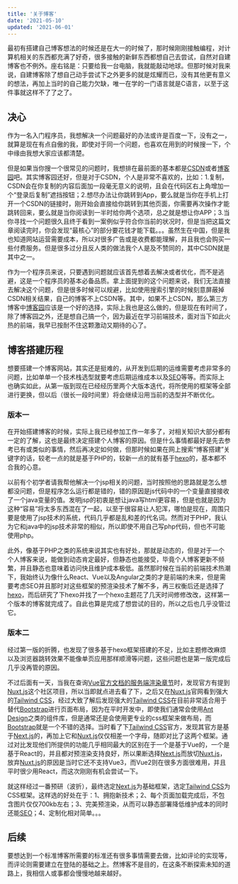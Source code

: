 ```yaml
---
title: '关于博客'
date: '2021-05-10'
updated: '2021-06-01'
---
```


最初有搭建自己博客想法的时候还是在大一的时候了，那时候刚刚接触编程，对计算机相关的东西都充满了好奇，很多接触的新鲜东西都想自己去尝试，自然对自建博客也不例外。座右铭是：只要给我一台电脑，我就能敲动地球。但那时候对我来说，自建博客除了想自己动手尝试下之外更多的就是炫耀而已，没有其他更有意义的想法，再加上当时的自己能力欠缺，唯一在学的一门语言就是C语言，以至于这件事就这样不了了之了。

## 决心

作为一名入门程序员，我想解决一个问题最好的办法或许是百度一下，没有之一，就算是现在有点自傲的我，即使对于同一个问题，也喜欢在用到的时候搜一下，个中缘由我想大家应该都清楚。

但是如果当你搜一个很常见的问题时，我想排在最前面的基本都是[CSDN](https://www.csdn.net/)或者[博客园](https://www.cnblogs.com/laeni/)吧。其实博客园还好，但是对于CSDN，个人是非常不喜欢的，比如：1.复制，CSDN会在你复制的内容后面加一段毫无意义的说明，且会在代码区右上角增加一个“登录后复制”遮挡按钮；2.想尽办法让你跳转到App，要么就是当你在手机上打开一个CSDN的链接时，刚开始会直接给你跳转到其他页面，你需要再次操作才能跳转回来，要么就是当你阅读到一半时给你两个选项，总之就是想让你APP；3.当你寻找一个问题很久且终于看到一案例似乎符合你当前的状况时，但是当把这篇文章阅读完时，你会发现“最核心”的部分要花钱才能下载。。。虽然生在中国，但是我也知道网站运营需要成本，所以对很多广告或是收费都能理解，并且我也会购买一些付费服务。但是很多过分且反人类的做法我个人是及不赞同的，其中CSDN就是其中之一。

作为一个程序员来说，只要遇到问题就应该首先想着去解决或者优化，而不是逃避，这是一个程序员的基本必备品质。拿上面提到的这个问题来说，我们无法直接去解决这个问题，但是很多时候可以规避，比如使用搜索引擎的时候刻意屏蔽掉CSDN相关结果，自己的博客不上CSDN等。其中，如果不上CSDN，那么第三方博客中[博客园](https://www.cnblogs.com/laeni/)应该是一个好的选择，实际上我也是这么做的，但是现在有时间了，除了博客园之外，还是想自己搞一个，因为最近在学习前端技术，面对当下如此火热的前端，我早已按耐不住这颗激动又期待的心了。

## 博客搭建历程

想要搭建一个博客网站，其实还是挺难的，从开发到后期的运维需要考虑非常多的问题，比如单单一个技术栈选型就要考虑后期运维成本以及[SEO](https://baike.baidu.com/item/%E6%90%9C%E7%B4%A2%E5%BC%95%E6%93%8E%E4%BC%98%E5%8C%96/3132)等等。而实际上也确实如此，从第一版到现在已经经历里两个大版本迭代，将所使用的框架等全部进行更换，但以后（很长一段时间里）将会继续沿用当前的选型并不断优化。

### 版本一

在开始搭建博客的时候，实际上我已经参加工作一年多了，对相关知识大部分都有一定的了解，这也是最终决定搭建个人博客的原因。但是什么事情都最好是先去参考已有或类似的事情，然后再决定如何做，但那时候如果在网上搜索“博客搭建”关键字的话，较老一点的就是基于PHP的，较新一点的就有基于[hexo](https://hexo.io/zh-cn/)的，基本都不合我的心意。

以前有个初学者请我帮他解决一个jsp相关的问题，当时按照他的思路就是怎么想都没问题，但是程序怎么运行都是错的，错的原因是js代码中的一个变量直接接收了一个java变量的值。发明jsp的初衷是想让java写html更容易，但是也就是因为这种“容易”将太多东西混在了一起，以至于很容易让人犯浑，哪怕是现在，周围只要是使用了jsp技术的系统，代码几乎都是乱和差的代名词。然而对于PHP，我认为它和java中的jsp技术非常的相似，所以即使不用自己写php代码，但也不可能使用php。

此外，像基于PHP之类的系统来说其实也有好处，那就是动态的，但是对于一个个人博客来说，能做到动态肯定最好，但静态也能接受，毕竟个人博客更新不频繁，并且静态也意味着访问快且维护成本极低。虽然那时候在当前的前端技术热潮下，我始终认为像什么React、Vue以及Angular之类的才是前端的未来，但是需要考虑SEO并且那时对这些框架的预渲染技术了解不多，再三权衡后还是选择了[hexo](https://hexo.io/zh-cn/)，而后研究了下hexo并找了一个hexo主题花了几天时间修修改改，这样第一个版本的博客就完成了。自此也算是完成了想尝试的目的，所以之后也几乎没管过它。

### 版本二

经过第一版的折腾，也发现了很多基于hexo框架搭建的不足，比如主题修改麻烦以及浏览器跳转效果不能像单页应用那样顺滑等问题，这些问题也是第一版完成后几乎没再管的原因。

不过后面有一天，当我在查询[Vue官方文档的服务端渲染章节](https://v3.vuejs.org/guide/ssr.html#the-complete-ssr-guide)时，发现官方有提到[Nuxt.js](https://nuxtjs.org/)这个社区项目，所以当即就点进去看了下，之后又在[Nuxt.js](https://nuxtjs.org/)官网看到强大的[Tailwind CSS](https://tailwindcss.com/)，经过大致了解后发现强大的[Tailwind CSS](https://tailwindcss.com/)在目前非常适合用于替代[Bootstrap](https://getbootstrap.com/)进行页面布局，因为在平时开发中，即使我们通常会使用[Ant Design](https://ant.design/)之类的组件库，但是通常还是会使用更专业的css框架来做布局，而[Bootstrap](https://getbootstrap.com/)就是一个不错的选择。当时看了下[Tailwind CSS](https://tailwindcss.com/)官方，发现其官方是基于[Next.js](https://nextjs.org/)的，再加上它和[Nuxt.js](https://nuxtjs.org/)仅仅相差一个字母，随即对比了这两个框架。通过对比发现他们所提供的功能几乎相同最大的区别在于一个是基于Vue的，一个是基于React的，并且都对预渲染支持良好，所以果断选择[Next.js](https://nextjs.org/)而放切[Nuxt.js](https://nuxtjs.org/)，放弃[Nuxt.js](https://nuxtjs.org/)的原因是当时它还不支持Vue3，而Vue2则在很多方面很难用，并且平时很少用React，而这次刚刚有机会尝试一下。

就这样经过一番预研（波折），最终选定[Next.js](https://nextjs.org/)为基础框架，选定[Tailwind CSS](https://tailwindcss.com/)为CSS框架。这样选的好处在于：1、拥抱新技术；2、每个页面加载完成后，不包含图片仅仅700kb左右；3、完美预渲染，从而可以静态部署降低维护成本的同时还能[SEO](https://baike.baidu.com/item/%E6%90%9C%E7%B4%A2%E5%BC%95%E6%93%8E%E4%BC%98%E5%8C%96/3132)；4、定制化相对简单。。。


## 后续
要想达到一个标准博客所需要的标准还有很多事情需要去做，比如评论的实现等，而评论则需要建立在登陆的基础之上。然博客不是目的，在这条不断探索未知的道路上，我相信人或事都会慢慢地越来越好。

